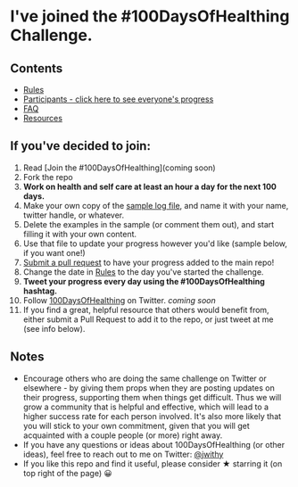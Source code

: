 # I've joined the #100DaysOfHealthing Challenge.

## Contents
* [Rules](rules.md)
* [Participants - click here to see everyone's progress](Participants)
* [FAQ](FAQ.md)
* [Resources](resources.md)

## If you've decided to join:
1. Read [Join the #100DaysOfHealthing](coming soon)
2. Fork the repo
3. **Work on health and self care at least an hour a day for the next 100 days.**
4. Make your own copy of the [sample log file](sample-log.md), and name it with your name, twitter handle, or whatever.
5. Delete the examples in the sample (or comment them out), and start filling it with your own content.
6. Use that file to update your progress however you'd like (sample below, if you want one!)
7. [Submit a pull request](https://github.com/jwithington/100-days-of-healthing/pulls) to have your progress added to the main repo!
8. Change the date in [Rules](rules.md) to the day you've started the challenge.
9. **Tweet your progress every day using the #100DaysOfHealthing hashtag.**
10. Follow [100DaysOfHealthing](https://twitter.com/@100DaysHealth) on Twitter. *coming soon*
11. If you find a great, helpful resource that others would benefit from, either submit a Pull Request to add it to the repo, or just tweet at me (see info below).

## Notes

* Encourage others who are doing the same challenge on Twitter or elsewhere - by giving them props when they are posting updates on their progress, supporting them when things get difficult. Thus we will grow a community that is helpful and effective, which will lead to a higher success rate for each person involved. It's also more likely that you will stick to your own commitment, given that you will get acquainted with a couple people (or more) right away.
* If you have any questions or ideas about 100DaysOfHealthing (or other ideas), feel free to reach out to me on Twitter: [@jwithy](https://twitter.com/jwithy)
* If you like this repo and find it useful, please consider &#9733; starring it (on top right of the page) 😀
